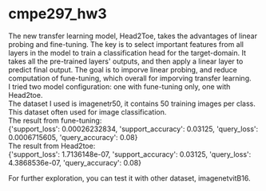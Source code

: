 # cmpe297_hw3

The new transfer learning model, Head2Toe, takes the advantages of linear probing and fine-tuning. The key is to select important features from all layers in the model to train a classification head for the target-domain. It takes all the pre-trained layers' outputs, and then apply a linear layer to predict final output. The goal is to imporve linear probing, and reduce computation of fune-tuning, which overall for imporving transfer learning.
</br>
I tried two model configuration: one with fune-tuning only, one with Head2toe. </br>
The dataset I used is imagenetr50, it contains 50 training images per class. This dataset often used for image classification. </br>
The result from fune-tuning: </br>
{'support_loss': 0.00026232834, 'support_accuracy': 0.03125, 'query_loss': 0.0006715605, 'query_accuracy': 0.08} </br>
The result from Head2toe: </br>
{'support_loss': 1.7136148e-07, 'support_accuracy': 0.03125, 'query_loss': 4.3868536e-07, 'query_accuracy': 0.08} </br>

For further exploration, you can test it with other dataset, imagenetvitB16. 
